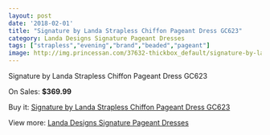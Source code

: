 ```yaml
---
layout: post
date: '2018-02-01'
title: "Signature by Landa Strapless Chiffon Pageant Dress GC623"
category: Landa Designs Signature Pageant Dresses
tags: ["strapless","evening","brand","beaded","pageant"]
image: http://img.princessan.com/37632-thickbox_default/signature-by-landa-strapless-chiffon-pageant-dress-gc623.jpg
---
```

Signature by Landa Strapless Chiffon Pageant Dress GC623

On Sales: **$369.99**
<a href="https://www.princessan.com/en/17490-signature-by-landa-strapless-chiffon-pageant-dress-gc623.html"><amp-img layout="responsive" width="600" height="600" src="//img.princessan.com/37632-thickbox_default/signature-by-landa-strapless-chiffon-pageant-dress-gc623.jpg" alt="Signature by Landa Strapless Chiffon Pageant Dress GC623 0" /></a>

Buy it: [Signature by Landa Strapless Chiffon Pageant Dress GC623](https://www.princessan.com/en/17490-signature-by-landa-strapless-chiffon-pageant-dress-gc623.html "Signature by Landa Strapless Chiffon Pageant Dress GC623")

View more: [Landa Designs Signature Pageant Dresses](https://www.princessan.com/en/148- "Landa Designs Signature Pageant Dresses")